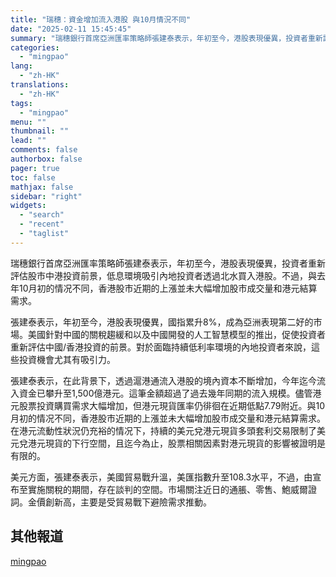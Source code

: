 ```yaml
---
title: "瑞穗：資金增加流入港股 與10月情況不同"
date: "2025-02-11 15:45:45"
summary: "瑞穗銀行首席亞洲匯率策略師張建泰表示，年初至今，港股表現優異，投資者重新評估股市中港投資前景，低息..."
categories:
  - "mingpao"
lang:
  - "zh-HK"
translations:
  - "zh-HK"
tags:
  - "mingpao"
menu: ""
thumbnail: ""
lead: ""
comments: false
authorbox: false
pager: true
toc: false
mathjax: false
sidebar: "right"
widgets:
  - "search"
  - "recent"
  - "taglist"
---
```


瑞穗銀行首席亞洲匯率策略師張建泰表示，年初至今，港股表現優異，投資者重新評估股市中港投資前景，低息環境吸引內地投資者透過北水買入港股。不過，與去年10月初的情况不同，香港股市近期的上漲並未大幅增加股市成交量和港元結算需求。


張建泰表示，年初至今，港股表現優異，國指累升8%，成為亞洲表現第二好的市場。美國針對中國的關稅趨緩和以及中國開發的人工智慧模型的推出，促使投資者重新評估中國/香港投資的前景。對於面臨持續低利率環境的內地投資者來說，這些投資機會尤其有吸引力。

張建泰表示，在此背景下，透過滬港通流入港股的境內資本不斷增加，今年迄今流入資金已攀升至1,500億港元。這筆金額超過了過去幾年同期的流入規模。儘管港元股票投資購買需求大幅增加，但港元現貨匯率仍徘徊在近期低點7.79附近。與10月初的情况不同，香港股市近期的上漲並未大幅增加股市成交量和港元結算需求。在港元流動性狀況仍充裕的情况下，持續的美元兌港元現貨多頭套利交易限制了美元兌港元現貨的下行空間，且迄今為止，股票相關因素對港元現貨的影響被證明是有限的。

美元方面，張建泰表示，美國貿易戰升溫，美匯指數升至108.3水平，不過，由宣布至實施關稅的期間，存在談判的空間。市場關注近日的通脹、零售、鮑威爾證詞。金價創新高，主要是受貿易戰下避險需求推動。

**其他報道**
--------

[mingpao](https://finance.mingpao.com/fin/instantf/20250211/1739258568746/%e7%91%9e%e7%a9%97-%e8%b3%87%e9%87%91%e5%a2%9e%e5%8a%a0%e6%b5%81%e5%85%a5%e6%b8%af%e8%82%a1-%e8%88%8710%e6%9c%88%e6%83%85%e6%b3%81%e4%b8%8d%e5%90%8c)
